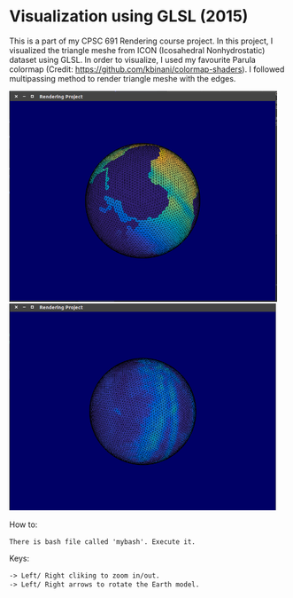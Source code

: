 # Visualization using GLSL (2015)

This is a part of my CPSC 691 Rendering course project. In this project, I visualized the triangle meshe from ICON (Icosahedral Nonhydrostatic) dataset using GLSL. In order to visualize, I used my favourite Parula colormap (Credit: https://github.com/kbinani/colormap-shaders). I followed multipassing method to render triangle meshe with the edges.

![Alt text](https://github.com/imruljubair/Visualization-using-GLSL/blob/master/glsl.png)
![Alt text](https://github.com/imruljubair/Visualization-using-GLSL/blob/master/glsl2.png)

How to:

	There is bash file called 'mybash'. Execute it.

Keys:

	-> Left/ Right cliking to zoom in/out.
	-> Left/ Right arrows to rotate the Earth model.
